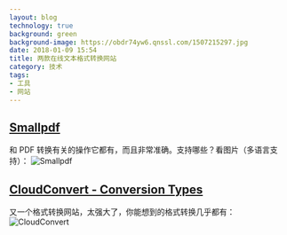 ```yaml
---
layout: blog
technology: true
background: green
background-image: https://obdr74yw6.qnssl.com/1507215297.jpg
date: 2018-01-09 15:54
title: 两款在线文本格式转换网站
category: 技术
tags:
- 工具
- 网站
---
```


## [Smallpdf](https://smallpdf.com/)
和 PDF 转换有关的操作它都有，而且非常准确。支持哪些？看图片（多语言支持）：
![Smallpdf](https://ws1.sinaimg.cn/large/005QRCnggy1fk7rdq6owij311m0ivmyi.jpg)
## [CloudConvert - Conversion Types](https://cloudconvert.com/formats)
又一个格式转换网站，太强大了，你能想到的格式转换几乎都有：
![CloudConvert](https://ws1.sinaimg.cn/large/005QRCnggy1fk7reomicij31hc0qdtcx.jpg)